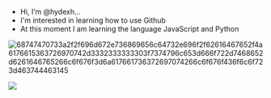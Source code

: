 -  Hi, I’m @hydexh...
-  I'm interested in learning how to use Github
-  At this moment I am learning the language JavaScript and Python

![![68747470733a2f2f696d672e736869656c64732e696f2f62616467652f4a6176615363726970742d3332333333303f7374796c653d666f722d7468652d6261646765266c6f676f3d6a617661736372697074266c6f676f436f6c6f723d463744463145](https://user-images.githubusercontent.com/116897998/202733216-caff5777-9363-4d3e-9590-7cf842d45149.svg)
]({https://img.shields.io/badge/JavaScript-323330?style=for-the-badge&logo=javascript&logoColor=F7DF1E})

<img src="{https://img.shields.io/badge/Python-FFD43B?style=for-the-badge&logo=python&logoColor=blue}" />
